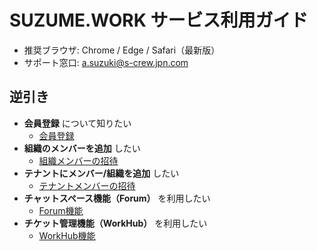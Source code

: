 # SUZUME.WORK サービス利用ガイド

- 推奨ブラウザ: Chrome / Edge / Safari（最新版）
- サポート窓口: a.suzuki@s-crew.jpn.com

## 逆引き

- **会員登録** について知りたい
  -  [会員登録](./page/00_signup.md)
- **組織のメンバーを追加** したい
  -  [組織メンバーの招待](./page/02_organization.md)
- **テナントにメンバー/組織を追加** したい
  - [テナントメンバーの招待](./page/01_tenant_01.md)
-  **チャットスペース機能（Forum）** を利用したい
   -  [Forum機能](./page/04_forum.md)
-  **チケット管理機能（WorkHub）** を利用したい
   -  [WorkHub機能](./page/03_workhub.md)